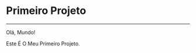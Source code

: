 <!DOCTYPE html>
<html lang="pt-br">
<head>
    <meta charset="UTF-8">
    <title>Primeiro Projeto</title>
</head>
<body>
    <h1>Primeiro Projeto</h1>
    <hr></hr>
    <p>Olá, Mundo!</p>
    <p>Este É O Meu Primeiro Projeto.</p>
</body>
</html>

